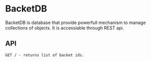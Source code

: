 BacketDB
========

BacketDB is database that provide powerfull mechanism to manage collections of objects. 
It is accessiable through REST api.

## API

```
GET / - returns list of backet ids.

```
